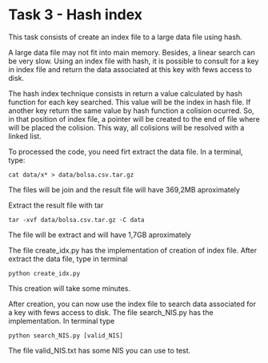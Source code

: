 # Task 3 - Hash index

This task consists of create an index file to a large data file using hash.

A large data file may not fit into main memory. Besides, a linear search can be very slow. Using an index file with hash, it is possible to consult for a key in index file and return the data associated at this key with fews access to disk.

The hash index technique consists in return a value calculated by hash function for each key searched. This value will be the index in hash file. If another key return the same value by hash function a colision ocurred. So, in that position of index file, a pointer will be created to the end of file where will be placed the colision. This way, all colisions will be resolved with a linked list.

To processed the code, you need firt extract the data file. In a terminal, type:
```
cat data/x* > data/bolsa.csv.tar.gz
```
The files will be join and the result file will have 369,2MB aproximately

Extract the result file with tar
```
tar -xvf data/bolsa.csv.tar.gz -C data
```
The file will be extract and will have 1,7GB aproximately

The file create_idx.py has the implementation of creation of index file. After extract the data file, type in terminal
```
python create_idx.py
```
This creation will take some minutes.

After creation, you can now use the index file to search data associated for a key with fews access to disk. The file search_NIS.py has the implementation. In terminal type
```
python search_NIS.py [valid_NIS]
```
The file valid_NIS.txt has some NIS you can use to test.
